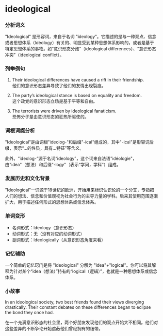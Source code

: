 # ideological

### 分析词义

  

"Ideological" 是形容词，来自于名词 "ideology"。它描述的是与一种观点、信念或者思想体系（Idéology）有关的、明显受到某种思想体系影响的，或者是基于特定思想体系的事物。如“意识形态分歧”（ideological differences）、“意识形态冲突”（ideological conflict）。

  

### 列举例句

  

1.  Their ideological differences have caused a rift in their friendship.  
    他们的意识形态差异导致了他们的友情出现裂痕。
    
      
    
2.  The party’s ideological stance is based on equality and freedom.  
    这个政党的意识形态立场是基于平等和自由。
    
      
    
3.  The terrorists were driven by ideological fanaticism.  
    恐怖分子是由意识形态的狂热所驱使的。
    
      
    

  

### 词根词缀分析

  

"Ideological"是由词根"ideolog-"和后缀"-ical"组成的，其中"-ical"是形容词后缀，表示“…的性质，具有…特征”等含义。

  

此外，“ideolog-”源于名词“ideology”，这个词来自法语"idéologie"，由"idea"（想法）和后缀"-logy"（表示“学问，学科”）组成。

  

### 发展历史和文化背景

  

"Ideological"一词源于18世纪的欧洲，开始用来标识认识论的一个分支，专指把人们的想法、信念和价值观视为社会行为的主导力量的学科。后来其使用范围逐渐扩大，用于描述任何形式的思想体系或信念体系。

  

### 单词变形

  

*   名词形式：Ideology（意识形态）
*   动词形式：无（没有对应的动词形式）
*   副词形式：Ideologically（从意识形态角度来看）

  

### 记忆辅助

  

一个简单的记忆窍门是将 "ideological" 分解为 "idea"+"logical"。你可以将其解释为针对某个“idea（想法）”持有的“logical（逻辑）”，也就是一种思想体系或信念体系。

  

### 小故事

  

In an ideological society, two best friends found their views diverging drastically. Their constant debates on these differences began to eclipse the bond they once had.

  

在一个充满意识形态的社会里，两个好朋友发现他们的观点开始大不相同。他们对这些差异的不断争论开始遮蔽他们曾经拥有的纽带。
